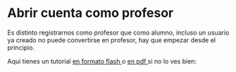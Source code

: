 
# Abrir cuenta como profesor

Es distinto registrarnos como profesor que como alumno, incluso un usuario ya creado no puede convertirse en profesor, hay que empezar desde el principio.

Aquí tienes un tutorial [en formato flash ](http://aularagon.catedu.es/materialesaularagon2013/scratch/videos/abrir_cuenta_profesor.htm)o [en pdf ](http://aularagon.catedu.es/materialesaularagon2013/scratch/videos/abrir_cuenta_profesor.pdf)si no lo ves bien:

